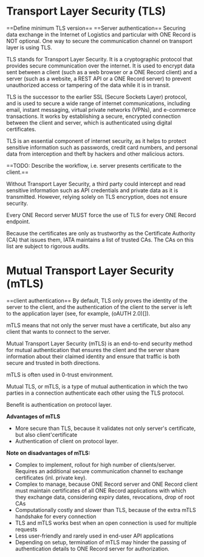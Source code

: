 # Transport Layer Security (TLS)
==Define minimum TLS version==
==Server authentication==
Securing data exchange in the Internet of Logistics and particular with ONE Record is NOT optional. 
One way to secure the communication channel on transport layer is using TLS.

TLS stands for Transport Layer Security. It is a cryptographic protocol that provides secure communication over the internet. It is used to encrypt data sent between a client (such as a web browser or a ONE Record client) and a server (such as a website, a REST API or a ONE Record server) to prevent unauthorized access or tampering of the data while it is in transit.

TLS is the successor to the earlier SSL (Secure Sockets Layer) protocol, and is used to secure a wide range of internet communications, including email, instant messaging, virtual private networks (VPNs), and e-commerce transactions. It works by establishing a secure, encrypted connection between the client and server, which is authenticated using digital certificates.

TLS is an essential component of internet security, as it helps to protect sensitive information such as passwords, credit card numbers, and personal data from interception and theft by hackers and other malicious actors.

==TODO: Describe the workflow, i.e. server presents certificate to the client.==

Without Transport Layer Security, a third party could intercept and read sensitive information such as API credentials and private data as it is transmitted. However, relying solely on TLS encryption, does not ensure security.

Every ONE Record server MUST force the use of TLS for every ONE Record endpoint.

Because the certificates are only as trustworthy as the Certificate Authority (CA) that issues them, IATA maintains a list of trusted CAs. The CAs on this list are subject to rigorous audits.

# Mutual Transport Layer Security (mTLS)

==client authentication==
By default, TLS only proves the identity of the server to the client, and the authentication of the client to the server is left to the application layer (see, for example,  (oAUTH 2.0)[]). 

mTLS means that not only the server must have a certificate, but also any client that wants to connect to the server.

Mutual Transport Layer Security (mTLS) is an end-to-end security method for mutual authentication that ensures the client and the server share information about their claimed identity and ensure that traffic is both secure and trusted in both directions.

mTLS is often used in 0-trust environment.

Mutual TLS, or mTLS, is a type of mutual authentication in which the two parties in a connection authenticate each other using the TLS protocol.

Benefit is authentication on protocol layer.

**Advantages of mTLS**

- More secure than TLS, because it validates not only server's certificate, but also client'certificate
- Authentication of client on protocol layer.

**Note on disadvantages of mTLS:** 

- Complex to implement, rollout for high number of clients/server. Requires an additional secure communication channel to exchange certificates (inl. private key).
- Complex to manage, because ONE Record server and ONE Record client must maintain certificates of all ONE Record applications with which they exchange data, considering expiry dates, revocations, drop of root CAs
- Computationally costly and slower than TLS, because of the extra mTLS handshake for every connection
- TLS and mTLS works best when an open connection is used for multiple requests
- Less user-friendly and rarely used in end-user API applications
- Depending on setup, termination of mTLS may hinder the passing of authentication details to ONE Record server for authorization.

